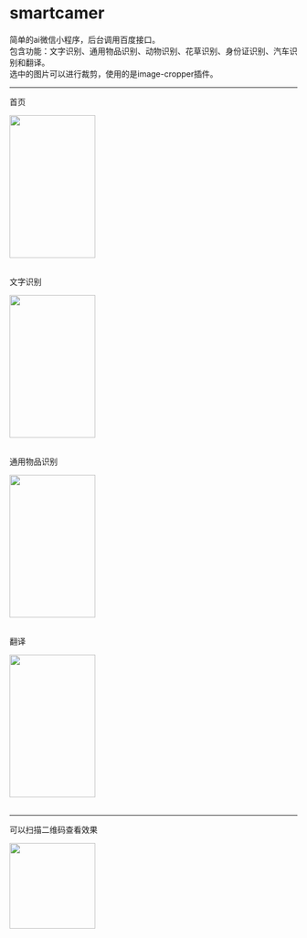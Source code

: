 # smartcamer
简单的ai微信小程序，后台调用百度接口。<br>
包含功能：文字识别、通用物品识别、动物识别、花草识别、身份证识别、汽车识别和翻译。<br>
选中的图片可以进行裁剪，使用的是image-cropper插件。<br>

- - -

首页
<div>
<img width="150" height="250" src="http://lazyclub.top/smartcamer/readme/index.jpg"/>
</div>
<br>

文字识别
<div>
<img width="150" height="250" src="http://lazyclub.top/smartcamer/readme/ocr.jpg"/>
</div>
<br>

通用物品识别
<div>
<img width="150" height="250" src="http://lazyclub.top/smartcamer/readme/advance.jpg"/>
</div>
<br>

翻译
<div>
<img width="150" height="250" src="http://lazyclub.top/smartcamer/readme/tran.jpg"/>
</div>
<br>

- - -
可以扫描二维码查看效果
<div>
<img width="150" height="150" src="http://lazyclub.top/smartcamer/readme/qr.jpg"/>
</div>